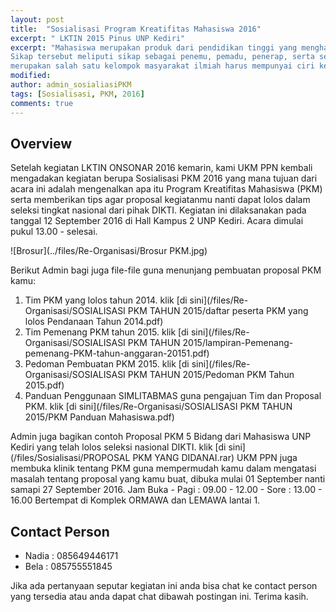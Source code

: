 ```yaml
---
layout: post
title:  "Sosialisasi Program Kreatifitas Mahasiswa 2016"
excerpt: " LKTIN 2015 Pinus UNP Kediri"
excerpt: "Mahasiswa merupakan produk dari pendidikan tinggi yang menghasilkan lulusan yang mempunyai sikap kecendekiawanan. 
Sikap tersebut meliputi sikap sebagai penemu, pemadu, penerap, serta sebagai pengembang IPTEKS. Untuk itu, mahasiswa yang 
merupakan salah satu kelompok masyarakat ilmiah harus mempunyai ciri kehidupan akademis yang dinamis."
modified: 
author: admin_sosialiasiPKM
tags: [Sosialisasi, PKM, 2016]
comments: true
---
```


## Overview

Setelah kegiatan LKTIN ONSONAR 2016 kemarin, kami UKM PPN kembali mengadakan kegiatan berupa Sosialisasi PKM 2016 yang mana
tujuan dari acara ini adalah mengenalkan apa itu Program Kreatifitas Mahasiswa (PKM) serta memberikan tips agar proposal
kegiatanmu nanti dapat lolos dalam seleksi tingkat nasional dari pihak DIKTI.
Kegiatan ini dilaksanakan pada tanggal 12 September 2016 di Hall Kampus 2 UNP Kediri.
Acara dimulai pukul 13.00 - selesai.

![Brosur](../files/Re-Organisasi/Brosur PKM.jpg)

Berikut Admin bagi juga file-file guna menunjang pembuatan proposal PKM kamu:
1. Tim PKM yang lolos tahun 2014. klik [di sini](/files/Re-Organisasi/SOSIALISASI PKM TAHUN 2015/daftar peserta PKM yang lolos Pendanaan Tahun 2014.pdf)
2. Tim Pemenang PKM tahun 2015. klik [di sini](/files/Re-Organisasi/SOSIALISASI PKM TAHUN 2015/lampiran-Pemenang-pemenang-PKM-tahun-anggaran-20151.pdf)
3. Pedoman Pembuatan PKM 2015. klik [di sini](/files/Re-Organisasi/SOSIALISASI PKM TAHUN 2015/Pedoman PKM Tahun 2015.pdf)
4. Panduan Penggunaan SIMLITABMAS guna pengajuan Tim dan Proposal PKM. klik [di sini](/files/Re-Organisasi/SOSIALISASI PKM TAHUN 2015/PKM Panduan Mahasiswa.pdf)

Admin juga bagikan contoh Proposal PKM 5 Bidang dari Mahasiswa UNP Kediri yang telah lolos seleksi nasional DIKTI. klik [di sini](/files/Sosialisasi/PROPOSAL PKM YANG DIDANAI.rar)
UKM PPN juga membuka klinik tentang PKM guna mempermudah kamu dalam mengatasi masalah tentang proposal yang kamu buat, dibuka mulai 01 September nanti samapi 27 September 2016.
Jam Buka - Pagi : 09.00 - 12.00
         - Sore : 13.00 - 16.00
Bertempat di Komplek ORMAWA dan LEMAWA lantai 1.

## Contact Person
* Nadia : 085649446171
* Bela : 085755551845

Jika ada pertanyaan seputar kegiatan ini anda bisa chat ke contact person yang tersedia atau anda dapat chat dibawah postingan ini. Terima kasih.
